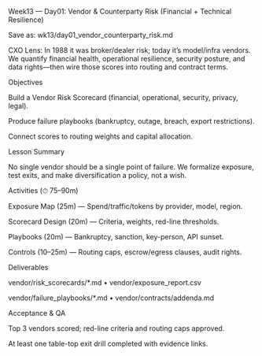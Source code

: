 Week13 — Day01: Vendor & Counterparty Risk (Financial + Technical Resilience)

Save as: wk13/day01_vendor_counterparty_risk.md

CXO Lens: In 1988 it was broker/dealer risk; today it’s model/infra vendors. We quantify financial health, operational resilience, security posture, and data rights—then wire those scores into routing and contract terms.

Objectives

Build a Vendor Risk Scorecard (financial, operational, security, privacy, legal).

Produce failure playbooks (bankruptcy, outage, breach, export restrictions).

Connect scores to routing weights and capital allocation.

Lesson Summary

No single vendor should be a single point of failure. We formalize exposure, test exits, and make diversification a policy, not a wish.

Activities (⏱ 75–90m)

Exposure Map (25m) — Spend/traffic/tokens by provider, model, region.

Scorecard Design (20m) — Criteria, weights, red-line thresholds.

Playbooks (20m) — Bankruptcy, sanction, key-person, API sunset.

Controls (10–25m) — Routing caps, escrow/egress clauses, audit rights.

Deliverables

vendor/risk_scorecards/*.md • vendor/exposure_report.csv

vendor/failure_playbooks/*.md • vendor/contracts/addenda.md

Acceptance & QA

Top 3 vendors scored; red-line criteria and routing caps approved.

At least one table-top exit drill completed with evidence links.
